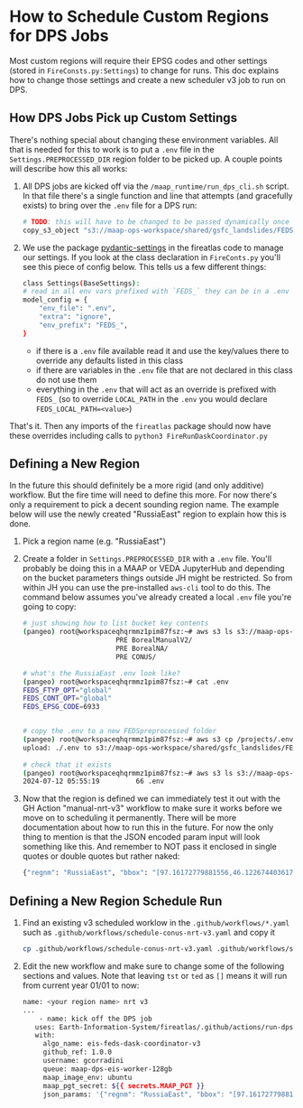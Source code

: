 # How to Schedule Custom Regions for DPS Jobs

Most custom regions will require their EPSG codes and other settings (stored in `FireConsts.py:Settings`) to change for runs.
This doc explains how to change those settings and create a new scheduler v3 job to run on DPS.

## How DPS Jobs Pick up Custom Settings

There's nothing special about changing these environment variables. All that is needed for this to work is to put a `.env` file
in the `Settings.PREPROCESSED_DIR` region folder to be picked up. A couple points will describe how this all works:

1. All DPS jobs are kicked off via the `/maap_runtime/run_dps_cli.sh` script. In that file there's a single function and line
that attempts (and gracefully exists) to bring over the `.env` file for a DPS run:

    ```bash
    # TODO: this will have to be changed to be passed dynamically once we want to use other s3 buckets
    copy_s3_object "s3://maap-ops-workspace/shared/gsfc_landslides/FEDSpreprocessed/${regnm}/.env" ../fireatlas/.env
    ```
   
2. We use the package [pydantic-settings](https://github.com/pydantic/pydantic-settings) in the fireatlas code to manage 
our settings. If you look at the class declaration in `FireConts.py` you'll see this piece of config below. This tells us
a few different things:

    ```bash
   class Settings(BaseSettings):
    # read in all env vars prefixed with `FEDS_` they can be in a .env file
    model_config = {
        "env_file": ".env",
        "extra": "ignore",
        "env_prefix": "FEDS_",
    }
    ```

    * if there is a `.env` file available read it and use the key/values there to override any defaults listed in this class
    * if there are variables in the `.env` file that are not declared in this class do not use them
    * everything in the `.env` that will act as an override is prefixed with `FEDS_` 
    (so to override `LOCAL_PATH` in the `.env` you would declare `FEDS_LOCAL_PATH=<value>`)


That's it. Then any imports of the `fireatlas` package should now have these overrides including calls to `python3 FireRunDaskCoordinator.py`


## Defining a New Region

In the future this should definitely be a more rigid (and only additive) workflow. But the fire time will need to define this more. 
For now there's only a requirement to pick
a decent sounding region name. The example below will use the newly created "RussiaEast" region to explain how this is done.


1. Pick a region name (e.g. "RussiaEast")


1. Create a folder in `Settings.PREPROCESSED_DIR` with a `.env` file. You'll probably be doing this in a MAAP or VEDA JupyterHub and depending
on the bucket parameters things outside JH might be restricted. So from within JH you can use the pre-installed `aws-cli` tool to do this.
The command below assumes you've already created a local `.env` file you're going to copy:

    ```bash
    # just showing how to list bucket key contents
    (pangeo) root@workspaceqhqrmmz1pim87fsz:~# aws s3 ls s3://maap-ops-workspace/shared/gsfc_landslides/FEDSpreprocessed/
                           PRE BorealManualV2/
                           PRE BorealNA/
                           PRE CONUS/
   
    # what's the RussiaEast .env look like?
    (pangeo) root@workspaceqhqrmmz1pim87fsz:~# cat .env 
    FEDS_FTYP_OPT="global"
    FEDS_CONT_OPT="global"
    FEDS_EPSG_CODE=6933
   
   
    # copy the .env to a new FEDSpreprocessed folder
    (pangeo) root@workspaceqhqrmmz1pim87fsz:~# aws s3 cp /projects/.env s3://maap-ops-workspace/shared/gsfc_landslides/FEDSpreprocessed/RussiaEast/.env
    upload: ./.env to s3://maap-ops-workspace/shared/gsfc_landslides/FEDSpreprocessed/RussiaEast/.env
  
    # check that it exists 
    (pangeo) root@workspaceqhqrmmz1pim87fsz:~# aws s3 ls s3://maap-ops-workspace/shared/gsfc_landslides/FEDSpreprocessed/RussiaEast/
    2024-07-12 05:55:19         66 .env
    ```

2. Now that the region is defined we can immediately test it out with the GH Action "manual-nrt-v3" workflow to make sure it works 
before we move on to scheduling it permanently. There will be more documentation about how to run this in the future. For now
the only thing to mention is that the JSON encoded param input will look something like this. And remember to NOT pass it 
enclosed in single quotes or double quotes but rather naked:

    ```bash
    {"regnm": "RussiaEast", "bbox": "[97.16172779881556,46.1226744036175,168.70469654881543,77.81982396998427]", "tst": "[2024,5,1,\"AM\"]", "ted": "[]", "operation": "--coordinate-all"}
    ```


## Defining a New Region Schedule Run

1. Find an existing v3 scheduled worklow in the `.github/workflows/*.yaml` such as `.github/workflows/schedule-conus-nrt-v3.yaml` and copy it

   ```bash
   cp .github/workflows/schedule-conus-nrt-v3.yaml .github/workflows/schedule-russian-east-nrt-v3.yaml
   ```

2. Edit the new workflow and make sure to change some of the following sections and values. Note that leaving `tst` or `ted` as `[]` means it will run from current year 01/01 to now:

   ```bash
   name: <your region name> nrt v3
   ...
       - name: kick off the DPS job
      uses: Earth-Information-System/fireatlas/.github/actions/run-dps-job-v3@conus-dps
      with:
        algo_name: eis-feds-dask-coordinator-v3
        github_ref: 1.0.0
        username: gcorradini
        queue: maap-dps-eis-worker-128gb
        maap_image_env: ubuntu
        maap_pgt_secret: ${{ secrets.MAAP_PGT }}
        json_params: '{"regnm": "RussiaEast", "bbox": "[97.16172779881556, 46.1226744036175, 168.70469654881543, 77.81982396998427]", "tst": "[2024,5,1,\"AM\"]", "ted": "[]", "operation": "--coordinate-all"}'
   ```
